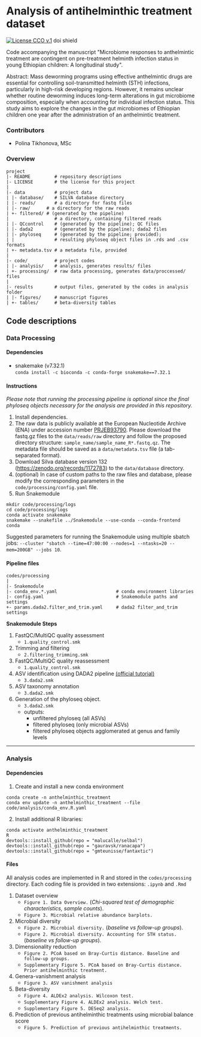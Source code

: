 # Analysis of antihelminthic treatment dataset

 [![License CCO v.1](https://img.shields.io/github/license/PollyTikhonova/Taye_AntihelminthicTreatment_2025?v=1
)](https://github.com/PollyTikhonova/Taye_AntihelminthicTreatment_2025/blob/main/LICENSE)
 doi shield

Code accompanying the manuscript "Microbiome responses to anthelmintic treatment are contingent on pre-treatment helminth infection status in young Ethiopian children: A longitudinal study".

Abstract: Mass deworming programs using effective anthelmintic drugs are essential for controlling soil-transmitted helminth (STH) infections, particularly in high-risk developing regions. However, it remains unclear whether routine deworming induces long-term alterations in gut microbiome composition, especially when accounting for individual infection status. This study aims to explore the changes in the gut microbiomes of Ethiopian children one year after the administration of an anthelmintic treatment.

### Contributors
- Polina Tikhonova, MSc


### Overview

	project
	|- README         # repository descriptions
  	|- LICENSE        # the license for this project
	|
	|- data           # project data
	| |- database/    # SILVA database directory
	| |- reads/       # a directory for fastq files 
  	| |- raw/      # a directory for the raw reads
   	| +- filtered/ # (generated by the pipeline)
   	|                 # a directory, containing filtered reads
   	| |- QCcontrol    # (generated by the pipeline); QC files
   	| |- dada2        # (generated by the pipeline); dada2 files
   	| |- phyloseq     # (generated by the pipeline; provided);
   	| |               # resulting phyloseq object files in .rds and .csv formats
   	| +- metadata.tsv # a metadata file, provided
	|
	|- code/          # project codes
	| |- analysis/    # analysis, generates results/ files
	| +- processing/  # raw data processing, generates data/proccessed/ files
	|
	|- results        # output files, generated by the codes in analysis folder
	| |- figures/     # manuscript figures
	| +- tables/      # beta-diversity tables


## Code descriptions

### Data Processing
#### Dependencies
* snakemake (v7.32.1) <br>
```conda install -c bioconda -c conda-forge snakemake==7.32.1```

#### Instructions
_Please note that running the processing pipeline is optional since the final phyloseq objects necessary for the analysis are provided in this repository._
1. Install dependencies.
2. The raw data is publicly available at the European Nucleotide Archive (ENA) under accession number [PRJEB93790](https://www.ebi.ac.uk/ena/browser/view/PRJEB93790). Please download the fastq.gz files to the `data/reads/raw` directory and follow the proposed directory structure: `sample_name/sample_name_R*.fastq.qz`. The metadata file should be saved as a `data/metadata.tsv` file (a tab-separated format). 
3. Download Silva database version 132 (https://zenodo.org/records/1172783) to the `data/database` directory.
4. (optional) In case of custom paths to the raw files and database, please modify the corresponding parameters in the `code/processing/config.yaml` file.
5. Run Snakemodule
``` 
mkdir code/processing/logs
cd code/processing/logs
conda activate snakemake
snakemake --snakefile ../Snakemodule --use-conda --conda-frontend conda
```
Suggested parameters for running the Snakemodule using multiple sbatch jobs: `--cluster "sbatch --time=47:00:00 --nodes=1 --ntasks=20 --mem=200GB" --jobs 10`. 

#### Pipeline files
```
codes/processing
|
|- Snakemodule
|- conda_env.*.yaml                      # conda environment libraries
|- config.yaml                           # Snakemodule paths and settings
+- params.dada2.filter_and_trim.yaml     # dada2 filter_and_trim settings
```

__Snakemodule Steps__
1. FastQC/MultiQC quality assessment
   - `1.quality_control.smk`
2. Trimming and filtering
   - `2.filtering_trimming.smk`
3. FastQC/MultiQC quality reassessment
   - `1.quality_control.smk`
4. ASV identification using DADA2 pipeline [(official tutorial)](https://benjjneb.github.io/dada2/tutorial.html)
   - `3.dada2.smk`
5. ASV taxonomy annotation
   - `3.dada2.smk`
6. Generation of the phyloseq object.
   - `3.dada2.smk`
   - outputs: 
     - unfiltered phyloseq (all ASVs)
     - filtered phyloseq (only microbial ASVs)
     - filtered phyloseq objects agglomerated at genus and family levels

---
### Analysis
#### Dependencies
1. Create and install a new conda environment
```
conda create -n anthelminthic_treatment
conda env update -n anthelminthic_treatment --file code/analysis/conda_env.R.yaml
```
2. Install additional R libraries:
```
conda activate anthelminthic_treatment
R
devtools::install_github(repo = "malucalle/selbal")
devtools::install_github(repo = "gauravsk/ranacapa")
devtools::install_github(repo = "gmteunisse/fantaxtic")
```

#### Files
All analysis codes are implemented in R and stored in the `codes/processing` directory. Each coding file is provided in two extensions: `.ipynb` and `.Rmd`
1. Dataset overview
   - `Figure 1. Data Overview.` (_Chi-squared test of demographic characteristics, sample counts_).
   - `Figure 3. Microbial relative abundance barplots.`
2. Microbial diversity
   - `Figure 2. Microbial diversity.` (_baseline vs follow-up groups_).
   - `Figure 2. Microbial diversity. Accounting for STH status.` (_baseline vs follow-up groups_).
3. Dimensionality reduction
   - `Figure 2. PCoA based on Bray-Curtis distance. Baseline and follow-up groups.`
   - `Supplementary Figure 5. PCoA based on Bray-Curtis distance. Prior antihelminthic treatment.`
4. Genera-vanishment analysis
   - `Figure 3. ASV vanishment analysis`
5. Beta-diversity
   - `Figure 4. ALDEx2 analysis. Wilcoxon test.`
   - `Supplementary Figure 4. ALDEx2 analysis. Welch test.`
   - `Supplementary Figure 5. DESeq2 analysis. `
6. Prediction of previous antihelminthic treatments using microbial balance score
   - `Figure 5. Prediction of previous antihelminthic treatments.`
